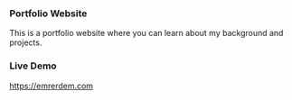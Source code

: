 ### Portfolio Website

This is a portfolio website where you can learn about my background and projects.

### Live Demo

https://emrerdem.com
